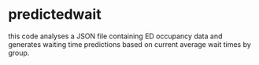 # predictedwait
this code analyses a JSON file containing ED occupancy data and generates waiting time predictions based on current average wait times by group.
